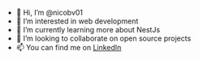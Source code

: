 - 👋 Hi, I’m @nicobv01
- 👀 I’m interested in web development
- 🌱 I’m currently learning more about NestJs
- 💞️ I’m looking to collaborate on open source projects
- 📫 You can find me on [LinkedIn](https://www.linkedin.com/in/nicole-batista-15a12a147/)

<!---
nicobv01/nicobv01 is a ✨ special ✨ repository because its `README.md` (this file) appears on your GitHub profile.
You can click the Preview link to take a look at your changes.
--->
